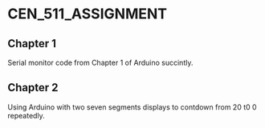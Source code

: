 # CEN_511_ASSIGNMENT

## Chapter 1
Serial monitor code from Chapter 1 of Arduino succintly.

## Chapter 2
Using Arduino with two seven segments displays to contdown from 20 t0 0 repeatedly.
